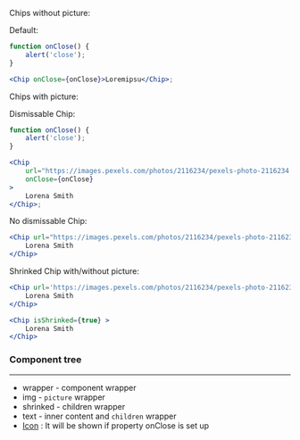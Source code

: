 Chips without picture:

Default:

```jsx
function onClose() {
    alert('close');
}

<Chip onClose={onClose}>Loremipsu</Chip>;
```

Chips with picture:

Dismissable Chip:

```jsx
function onClose() {
    alert('close');
}

<Chip
    url="https://images.pexels.com/photos/2116234/pexels-photo-2116234.jpeg?auto=compress&cs=tinysrgb&dpr=1&w=500"
    onClose={onClose}
>
    Lorena Smith
</Chip>;
```

No dismissable Chip:

```jsx
<Chip url="https://images.pexels.com/photos/2116234/pexels-photo-2116234.jpeg?auto=compress&cs=tinysrgb&dpr=1&w=500">
    Lorena Smith
</Chip>
```

Shrinked Chip with/without picture:

```jsx
<Chip url='https://images.pexels.com/photos/2116234/pexels-photo-2116234.jpeg?auto=compress&cs=tinysrgb&dpr=1&w=500' isShrinked={true} >
    Lorena Smith
</Chip>

<Chip isShrinked={true} >
    Lorena Smith
</Chip>
```

### Component tree

---

-   wrapper - component wrapper
-   img - `picture` wrapper
-   shrinked - children wrapper
-   text - inner content and `children` wrapper
-   [Icon](#/General?id=icon) : It will be shown if property onClose is set up
